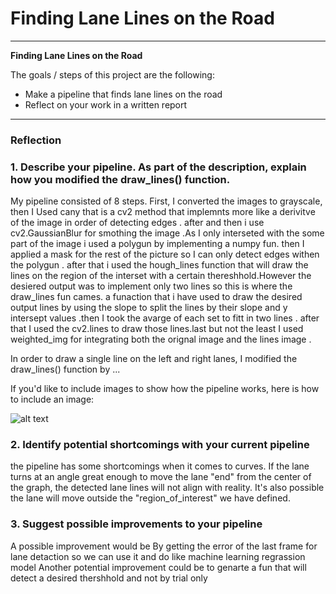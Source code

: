 # **Finding Lane Lines on the Road** 



---

**Finding Lane Lines on the Road**

The goals / steps of this project are the following:

* Make a pipeline that finds lane lines on the road
* Reflect on your work in a written report


[//]: # (Image References)

[image1]: ./examples/grayscale.jpg "Grayscale"

---

### Reflection

### 1. Describe your pipeline. As part of the description, explain how you modified the draw_lines() function.

My pipeline consisted of 8 steps. First, I converted the images to grayscale, then I Used cany that is a cv2 method that  implemnts more like a derivitve of the image in order of detecting edges . after and then i use cv2.GaussianBlur for smothing the image .As I only interseted with the some part of the image i used a polygun by implementing a numpy fun. then I applied a mask for the rest of the picture so I can only detect edges withen the polygun . after that i used the hough_lines function that will draw the lines on the region of the interset with a certain thereshhold.However the desiered output was to implement only two lines so this is where the draw_lines fun cames. a funaction that i have used to draw the desired output lines by using the slope to split the lines by their slope and y intersept values .then I took the avarge of each set to fitt in two lines . after that I used the cv2.lines to draw those lines.last but not the least I used weighted_img for integrating both the orignal image and the lines image .   

In order to draw a single line on the left and right lanes, I modified the draw_lines() function by ...

If you'd like to include images to show how the pipeline works, here is how to include an image: 

![alt text][image1]


### 2. Identify potential shortcomings with your current pipeline


the pipeline has some shortcomings when it comes to curves. If the lane turns at an angle great enough to move the lane "end" from the center of the graph, the detected lane lines will not align with reality. It's also possible the lane will move outside the "region_of_interest" we have defined.


### 3. Suggest possible improvements to your pipeline

A possible improvement would be  By getting the error of the last frame for lane detaction so we can use it and do like machine learning regrassion model
Another potential improvement could be to
genarte a fun that will detect a desired thershhold and not by trial only 
